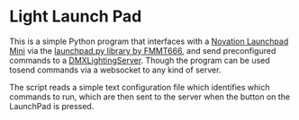 # Light Launch Pad

This is a simple Python program that interfaces with a 
[Novation Launchpad Mini](http://global.novationmusic.com/launch/launchpad-mini#) via the [launchpad.py library by 
FMMT666](https://github.com/FMMT666/launchpad.py), and send preconfigured commands to a 
[DMXLightingServer](https://github.com/eburlingame/lightingserver). Though the program can be used tosend commands via
a websocket to any kind of server.

The script reads a simple text configuration file which identifies which commands to run, which are then sent
 to the server when the button on the LaunchPad is pressed.